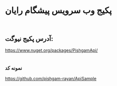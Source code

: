 ﻿# پکیج وب سرویس پیشگام رایان<br /><br />
## آدرس پکیج نیوگت:<br />
https://www.nuget.org/packages/PishgamApi/ <br /><br />
### نمونه کد<br />
https://github.com/pishgam-rayan/ApiSample <br /><br />
